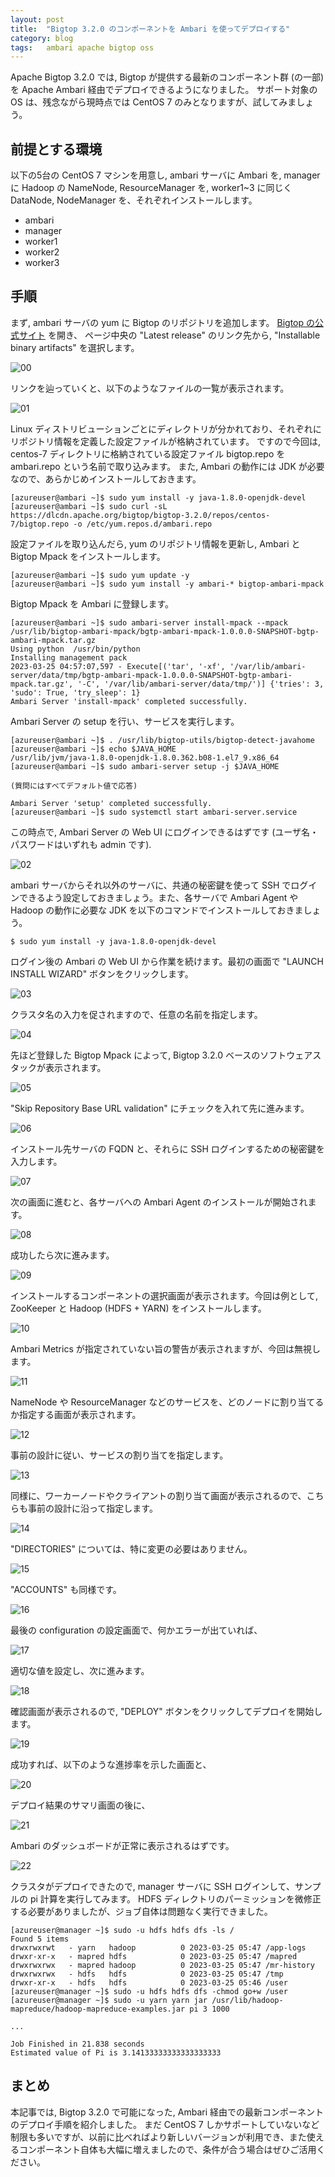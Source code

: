 ```yaml
---
layout: post
title:  "Bigtop 3.2.0 のコンポーネントを Ambari を使ってデプロイする"
category: blog
tags:   ambari apache bigtop oss
---
```


Apache Bigtop 3.2.0 では, Bigtop が提供する最新のコンポーネント群 (の一部) を Apache Ambari 経由でデプロイできるようになりました。
サポート対象の OS は、残念ながら現時点では CentOS 7 のみとなりますが、試してみましょう。

## 前提とする環境

以下の5台の CentOS 7 マシンを用意し, ambari サーバに Ambari を,
manager に Hadoop の NameNode, ResourceManager を,
worker1~3 に同じく DataNode, NodeManager を、それぞれインストールします。

* ambari
* manager
* worker1
* worker2
* worker3

## 手順

まず, ambari サーバの yum に Bigtop のリポジトリを追加します。
[Bigtop の公式サイト](https://bigtop.apache.org/index.html) を開き、
ページ中央の "Latest release" のリンク先から, "Installable binary artifacts" を選択します。

![00](/assets/2023-03-25-deploy-bigtop-3.2.0-components-using-ambari/00.png)

リンクを辿っていくと、以下のようなファイルの一覧が表示されます。

![01](/assets/2023-03-25-deploy-bigtop-3.2.0-components-using-ambari/01.png)

Linux ディストリビューションごとにディレクトリが分かれており、それぞれにリポジトリ情報を定義した設定ファイルが格納されています。
ですので今回は, centos-7 ディレクトリに格納されている設定ファイル bigtop.repo を ambari.repo という名前で取り込みます。
また, Ambari の動作には JDK が必要なので、あらかじめインストールしておきます。

```
[azureuser@ambari ~]$ sudo yum install -y java-1.8.0-openjdk-devel
[azureuser@ambari ~]$ sudo curl -sL https://dlcdn.apache.org/bigtop/bigtop-3.2.0/repos/centos-7/bigtop.repo -o /etc/yum.repos.d/ambari.repo
```

設定ファイルを取り込んだら, yum のリポジトリ情報を更新し, Ambari と Bigtop Mpack をインストールします。

```
[azureuser@ambari ~]$ sudo yum update -y
[azureuser@ambari ~]$ sudo yum install -y ambari-* bigtop-ambari-mpack
```

Bigtop Mpack を Ambari に登録します。

```
[azureuser@ambari ~]$ sudo ambari-server install-mpack --mpack /usr/lib/bigtop-ambari-mpack/bgtp-ambari-mpack-1.0.0.0-SNAPSHOT-bgtp-ambari-mpack.tar.gz
Using python  /usr/bin/python
Installing management pack
2023-03-25 04:57:07,597 - Execute[('tar', '-xf', '/var/lib/ambari-server/data/tmp/bgtp-ambari-mpack-1.0.0.0-SNAPSHOT-bgtp-ambari-mpack.tar.gz', '-C', '/var/lib/ambari-server/data/tmp/')] {'tries': 3, 'sudo': True, 'try_sleep': 1}
Ambari Server 'install-mpack' completed successfully.
```

Ambari Server の setup を行い、サービスを実行します。

```
[azureuser@ambari ~]$ . /usr/lib/bigtop-utils/bigtop-detect-javahome
[azureuser@ambari ~]$ echo $JAVA_HOME
/usr/lib/jvm/java-1.8.0-openjdk-1.8.0.362.b08-1.el7_9.x86_64
[azureuser@ambari ~]$ sudo ambari-server setup -j $JAVA_HOME

(質問にはすべてデフォルト値で応答)

Ambari Server 'setup' completed successfully.
[azureuser@ambari ~]$ sudo systemctl start ambari-server.service
```

この時点で, Ambari Server の Web UI にログインできるはずです (ユーザ名・パスワードはいずれも admin です).

![02](/assets/2023-03-25-deploy-bigtop-3.2.0-components-using-ambari/02.png)

ambari サーバからそれ以外のサーバに、共通の秘密鍵を使って SSH でログインできるよう設定しておきましょう。また、各サーバで Ambari Agent や Hadoop の動作に必要な JDK を以下のコマンドでインストールしておきましょう。

```
$ sudo yum install -y java-1.8.0-openjdk-devel
```

ログイン後の Ambari の Web UI から作業を続けます。最初の画面で "LAUNCH INSTALL WIZARD" ボタンをクリックします。

![03](/assets/2023-03-25-deploy-bigtop-3.2.0-components-using-ambari/03.png)

クラスタ名の入力を促されますので、任意の名前を指定します。

![04](/assets/2023-03-25-deploy-bigtop-3.2.0-components-using-ambari/04.png)

先ほど登録した Bigtop Mpack によって, Bigtop 3.2.0 ベースのソフトウェアスタックが表示されます。

![05](/assets/2023-03-25-deploy-bigtop-3.2.0-components-using-ambari/05.png)

"Skip Repository Base URL validation" にチェックを入れて先に進みます。

![06](/assets/2023-03-25-deploy-bigtop-3.2.0-components-using-ambari/06.png)

インストール先サーバの FQDN と、それらに SSH ログインするための秘密鍵を入力します。

![07](/assets/2023-03-25-deploy-bigtop-3.2.0-components-using-ambari/07.png)

次の画面に進むと、各サーバへの Ambari Agent のインストールが開始されます。

![08](/assets/2023-03-25-deploy-bigtop-3.2.0-components-using-ambari/08.png)

成功したら次に進みます。

![09](/assets/2023-03-25-deploy-bigtop-3.2.0-components-using-ambari/09.png)

インストールするコンポーネントの選択画面が表示されます。今回は例として, ZooKeeper と Hadoop (HDFS + YARN) をインストールします。

![10](/assets/2023-03-25-deploy-bigtop-3.2.0-components-using-ambari/10.png)

Ambari Metrics が指定されていない旨の警告が表示されますが、今回は無視します。

![11](/assets/2023-03-25-deploy-bigtop-3.2.0-components-using-ambari/11.png)

NameNode や ResourceManager などのサービスを、どのノードに割り当てるか指定する画面が表示されます。

![12](/assets/2023-03-25-deploy-bigtop-3.2.0-components-using-ambari/12.png)

事前の設計に従い、サービスの割り当てを指定します。

![13](/assets/2023-03-25-deploy-bigtop-3.2.0-components-using-ambari/13.png)

同様に、ワーカーノードやクライアントの割り当て画面が表示されるので、こちらも事前の設計に沿って指定します。

![14](/assets/2023-03-25-deploy-bigtop-3.2.0-components-using-ambari/14.png)

"DIRECTORIES" については、特に変更の必要はありません。

![15](/assets/2023-03-25-deploy-bigtop-3.2.0-components-using-ambari/15.png)

"ACCOUNTS" も同様です。

![16](/assets/2023-03-25-deploy-bigtop-3.2.0-components-using-ambari/16.png)

最後の configuration の設定画面で、何かエラーが出ていれば、

![17](/assets/2023-03-25-deploy-bigtop-3.2.0-components-using-ambari/17.png)

適切な値を設定し、次に進みます。

![18](/assets/2023-03-25-deploy-bigtop-3.2.0-components-using-ambari/18.png)

確認画面が表示されるので, "DEPLOY" ボタンをクリックしてデプロイを開始します。

![19](/assets/2023-03-25-deploy-bigtop-3.2.0-components-using-ambari/19.png)

成功すれば、以下のような進捗率を示した画面と、

![20](/assets/2023-03-25-deploy-bigtop-3.2.0-components-using-ambari/20.png)

デプロイ結果のサマリ画面の後に、

![21](/assets/2023-03-25-deploy-bigtop-3.2.0-components-using-ambari/21.png)

Ambari のダッシュボードが正常に表示されるはずです。

![22](/assets/2023-03-25-deploy-bigtop-3.2.0-components-using-ambari/22.png)

クラスタがデプロイできたので, manager サーバに SSH ログインして、サンプルの pi 計算を実行してみます。
HDFS ディレクトリのパーミッションを微修正する必要がありましたが、ジョブ自体は問題なく実行できました。

```
[azureuser@manager ~]$ sudo -u hdfs hdfs dfs -ls /
Found 5 items
drwxrwxrwt   - yarn   hadoop          0 2023-03-25 05:47 /app-logs
drwxr-xr-x   - mapred hdfs            0 2023-03-25 05:47 /mapred
drwxrwxrwx   - mapred hadoop          0 2023-03-25 05:47 /mr-history
drwxrwxrwx   - hdfs   hdfs            0 2023-03-25 05:47 /tmp
drwxr-xr-x   - hdfs   hdfs            0 2023-03-25 05:46 /user
[azureuser@manager ~]$ sudo -u hdfs hdfs dfs -chmod go+w /user
[azureuser@manager ~]$ sudo -u yarn yarn jar /usr/lib/hadoop-mapreduce/hadoop-mapreduce-examples.jar pi 3 1000

...

Job Finished in 21.838 seconds
Estimated value of Pi is 3.14133333333333333333
```

## まとめ

本記事では, Bigtop 3.2.0 で可能になった, Ambari 経由での最新コンポーネントのデプロイ手順を紹介しました。
まだ CentOS 7 しかサポートしていないなど制限も多いですが、以前に比べればより新しいバージョンが利用でき、また使えるコンポーネント自体も大幅に増えましたので、条件が合う場合はぜひご活用ください。
